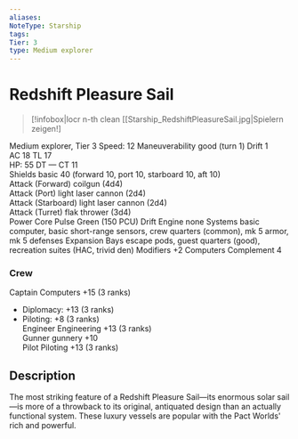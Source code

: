 ```yaml
---
aliases: 
NoteType: Starship
tags: 
Tier: 3
type: Medium explorer
---
```


# Redshift Pleasure Sail

> [!infobox|locr n-th clean
>  [[Starship_RedshiftPleasureSail.jpg|Spielern zeigen!]
> 

Medium explorer, Tier 3 
Speed: 12
Maneuverability good (turn 1)
Drift 1  
AC 18
TL 17  
HP: 55
DT —
CT 11  
Shields basic 40 (forward 10, port 10, starboard 10, aft 10)  
Attack (Forward) coilgun (4d4)  
Attack (Port) light laser cannon (2d4)  
Attack (Starboard) light laser cannon (2d4)  
Attack (Turret) flak thrower (3d4)  
Power Core Pulse Green (150 PCU)
Drift Engine none
Systems basic computer, basic short-range sensors, crew quarters (common), mk 5 armor, mk 5 defenses
Expansion Bays escape pods, guest quarters (good), recreation suites (HAC, trivid den)
Modifiers +2 Computers
Complement 4

### Crew

Captain Computers +15 (3 ranks)
  - Diplomacy: +13 (3 ranks)
  - Piloting: +8 (3 ranks)  
Engineer Engineering +13 (3 ranks)  
Gunner gunnery +10  
Pilot Piloting +13 (3 ranks)

## Description

The most striking feature of a Redshift Pleasure Sail—its enormous solar sail—is more of a throwback to its original, antiquated design than an actually functional system. These luxury vessels are popular with the Pact Worlds' rich and powerful.
